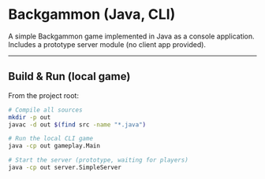 # Backgammon (Java, CLI)

A simple Backgammon game implemented in Java as a console application.  
Includes a prototype server module (no client app provided).

---

## Build & Run (local game)

From the project root:

```bash
# Compile all sources
mkdir -p out
javac -d out $(find src -name "*.java")

# Run the local CLI game
java -cp out gameplay.Main

# Start the server (prototype, waiting for players)
java -cp out server.SimpleServer